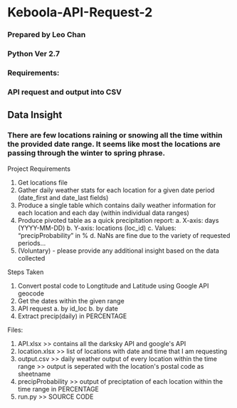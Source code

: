 # Keboola-API-Request-2
### Prepared by Leo Chan                                                                      ###
### Python Ver 2.7                                                                            ###
### Requirements:                                                                             ###
### API request and output into CSV                                                           ###

## Data Insight
### There are few locations raining or snowing all the time within the provided date range. It seems like most the locations are passing through the winter to spring phrase.

Project Requirements
1. Get locations file
2. Gather daily weather stats for each location for a given date period (date_first and date_last fields)
3. Produce a single table which contains daily weather information for each location and each day (within individual data ranges)
4. Produce pivoted table as a quick precipitation report:
    a. X-axis: days (YYYY-MM-DD)
    b. Y-axis: locations (loc_id)
    c. Values: “precipProbability” in %
    d. NaNs are fine due to the variety of requested periods...
5. (Voluntary) - please provide any additional insight based on the data collected

Steps Taken
1. Convert postal code to Longtitude and Latitude using Google API geocode
2. Get the dates within the given range
3. API request
    a. by id_loc
    b. by date
4. Extract precip(daily) in PERCENTAGE

Files:
1. API.xlsx              >> contains all the darksky API and google's API
2. location.xlsx         >> list of locations with date and time that I am requesting
3. output.csv            >> daily weather output of every location within the time range
                         >> output is seperated with the location's postal code as sheetname
4. precipProbability     >> output of preciptation of each location within the time range in PERCENTAGE
5. run.py                >> SOURCE CODE

